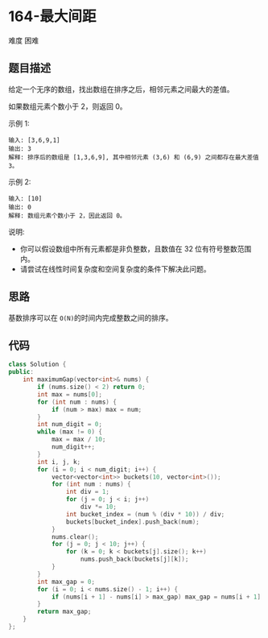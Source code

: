 # 164-最大间距

难度 困难



## 题目描述

给定一个无序的数组，找出数组在排序之后，相邻元素之间最大的差值。

如果数组元素个数小于 2，则返回 0。

示例 1:
```
输入: [3,6,9,1]
输出: 3
解释: 排序后的数组是 [1,3,6,9], 其中相邻元素 (3,6) 和 (6,9) 之间都存在最大差值 3。
```
示例 2:
```
输入: [10]
输出: 0
解释: 数组元素个数小于 2，因此返回 0。
```
说明:

- 你可以假设数组中所有元素都是非负整数，且数值在 32 位有符号整数范围内。
- 请尝试在线性时间复杂度和空间复杂度的条件下解决此问题。



## 思路

基数排序可以在 `O(N)`的时间内完成整数之间的排序。



## 代码

```c++
class Solution {
public:
    int maximumGap(vector<int>& nums) {
        if (nums.size() < 2) return 0;
        int max = nums[0];
        for (int num : nums) {
            if (num > max) max = num;
        }
        int num_digit = 0;
        while (max != 0) {
            max = max / 10;
            num_digit++;
        }
        int i, j, k;
        for (i = 0; i < num_digit; i++) {
            vector<vector<int>> buckets(10, vector<int>());
            for (int num : nums) {
                int div = 1;
                for (j = 0; j < i; j++)
                    div *= 10;
                int bucket_index = (num % (div * 10)) / div;
                buckets[bucket_index].push_back(num);
            }
            nums.clear();
            for (j = 0; j < 10; j++) {
                for (k = 0; k < buckets[j].size(); k++)
                    nums.push_back(buckets[j][k]);
            }
        }
        int max_gap = 0;
        for (i = 0; i < nums.size() - 1; i++) {
            if (nums[i + 1] - nums[i] > max_gap) max_gap = nums[i + 1] - nums[i];
        }
        return max_gap;
    }
};
```

